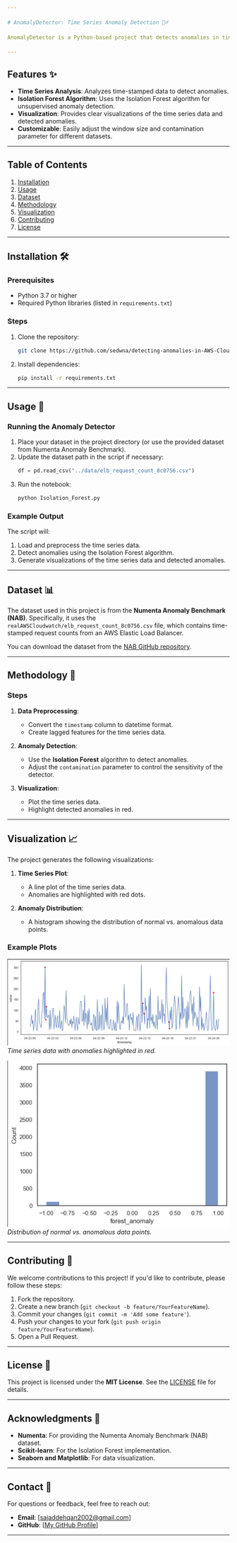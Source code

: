 ```yaml
---

# AnomalyDetector: Time Series Anomaly Detection 🕵️‍♂️

AnomalyDetector is a Python-based project that detects anomalies in time series data using the **Isolation Forest** algorithm. It is designed to analyze time-stamped data, identify unusual patterns, and visualize the results. This project is ideal for monitoring and analyzing metrics such as server requests, cloudwatch data, or any time series dataset.

---
```


## Features ✨

- **Time Series Analysis**: Analyzes time-stamped data to detect anomalies.
- **Isolation Forest Algorithm**: Uses the Isolation Forest algorithm for unsupervised anomaly detection.
- **Visualization**: Provides clear visualizations of the time series data and detected anomalies.
- **Customizable**: Easily adjust the window size and contamination parameter for different datasets.

---

## Table of Contents

1. [Installation](#installation)
2. [Usage](#usage)
3. [Dataset](#dataset)
4. [Methodology](#methodology)
5. [Visualization](#visualization)
6. [Contributing](#contributing)
7. [License](#license)

---

## Installation 🛠️

### Prerequisites

- Python 3.7 or higher
- Required Python libraries (listed in `requirements.txt`)

### Steps

1. Clone the repository:
   ```bash
   git clone https://github.com/sedwna/detecting-anomalies-in-AWS-CloudWatch-data.git
   ```

2. Install dependencies:
   ```bash
   pip install -r requirements.txt
   ```

---

## Usage 🚀

### Running the Anomaly Detector

1. Place your dataset in the project directory (or use the provided dataset from Numenta Anomaly Benchmark).
2. Update the dataset path in the script if necessary:
   ```python
   df = pd.read_csv("../data/elb_request_count_8c0756.csv")
   ```
3. Run the notebook:
   ```bash
   python Isolation_Forest.py
   ```

### Example Output

The script will:
1. Load and preprocess the time series data.
2. Detect anomalies using the Isolation Forest algorithm.
3. Generate visualizations of the time series data and detected anomalies.

---

## Dataset 📊

The dataset used in this project is from the **Numenta Anomaly Benchmark (NAB)**. Specifically, it uses the `realAWSCloudwatch/elb_request_count_8c0756.csv` file, which contains time-stamped request counts from an AWS Elastic Load Balancer.

You can download the dataset from the [NAB GitHub repository](https://github.com/numenta/NAB/tree/master/data/realAWSCloudwatch).

---

## Methodology 🧠

### Steps

1. **Data Preprocessing**:
   - Convert the `timestamp` column to datetime format.
   - Create lagged features for the time series data.

2. **Anomaly Detection**:
   - Use the **Isolation Forest** algorithm to detect anomalies.
   - Adjust the `contamination` parameter to control the sensitivity of the detector.

3. **Visualization**:
   - Plot the time series data.
   - Highlight detected anomalies in red.

---

## Visualization 📈

The project generates the following visualizations:

1. **Time Series Plot**:
   - A line plot of the time series data.
   - Anomalies are highlighted with red dots.

2. **Anomaly Distribution**:
   - A histogram showing the distribution of normal vs. anomalous data points.

### Example Plots

![Time Series Plot](./photo/time_series_plot.png)  
*Time series data with anomalies highlighted in red.*

![Anomaly Distribution](./photo/anomaly_distribution.png)  
*Distribution of normal vs. anomalous data points.*

---

## Contributing 🤝

We welcome contributions to this project! If you'd like to contribute, please follow these steps:

1. Fork the repository.
2. Create a new branch (`git checkout -b feature/YourFeatureName`).
3. Commit your changes (`git commit -m 'Add some feature'`).
4. Push your changes to your fork (`git push origin feature/YourFeatureName`).
5. Open a Pull Request.

---

## License 📜

This project is licensed under the **MIT License**. See the [LICENSE](https://github.com/numenta/NAB/tree/master/data/realAWSCloudwatch) file for details.

---

## Acknowledgments 🙏

- **Numenta**: For providing the Numenta Anomaly Benchmark (NAB) dataset.
- **Scikit-learn**: For the Isolation Forest implementation.
- **Seaborn and Matplotlib**: For data visualization.

---

## Contact 📧

For questions or feedback, feel free to reach out:
- **Email**: [sajaddehqan2002@gmail.com]
- **GitHub**: [[My GitHub Profile](https://github.com/sedwna)]


---
